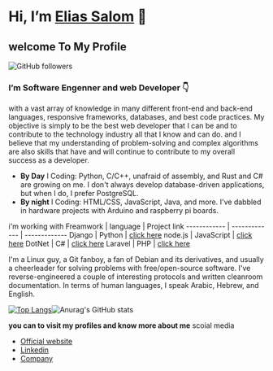 
#  Hi, I’m [Elias Salom](https://eliassalom.github.io/Website/) 👋
##   welcome To My Profile

![GitHub followers](https://img.shields.io/github/followers/EliasSalom?style=for-the-badge)

### I’m Software Engenner and web Developer :point_down:
with a vast array of knowledge in many different front-end and back-end languages, responsive frameworks, databases, and best code practices. My objective is simply to be the best web developer that I can be and to contribute to the technology industry all that I know and can do. and I believe that my understanding of problem-solving and complex algorithms are also skills that have and will continue to contribute to my overall success as a developer.

 - **By Day** I Coding: Python, C/C++, unafraid of assembly, and Rust and C# are growing on me. I don't always develop database-driven
   applications, but when I do, I prefer PostgreSQL.
 - **By night** I Coding: HTML/CSS, JavaScript, Java, and more. I've dabbled in hardware projects with Arduino and raspberry pi boards.


i'm working with 
Freamwork | language | Project link
------------ | ------------- | -------------
Django | Python | [click here](http://github.com)
node.js | JavaScript | [click here](http://github.com)
DotNet | C# | [click here](http://github.com)
Laravel | PHP | [click here](http://github.com)
 
I'm a Linux guy, a Git fanboy, a fan of Debian and its derivatives, and usually a cheerleader for solving problems with free/open-source software. I've reverse-engineered a couple of interesting protocols and written cleanroom documentation.
In terms of human languages, I speak Arabic, Hebrew, and English.

[![Top Langs](https://github-readme-stats.vercel.app/api/top-langs/?username=EliasSalom&langs_count=3)](https://github.com/EliasSalom/github-readme-stats)![Anurag's GitHub stats](https://github-readme-stats.vercel.app/api?username=EliasSalom&show_icons=true)

**you can to visit my profiles and know more about me**
scoial media
* [Official website](https://eliassalom.github.io/Website/)
* [Linkedin](https://www.linkedin.com/in/elias-salom-8a9a756b/)
* [Company](https://cybermood.io/)

<!-- <a href="https://github.com/anuraghazra/github-readme-stats">
  <img align="center" src="https://github-readme-stats.vercel.app/api/pin/?username=anuraghazra&repo=github-readme-stats" />
</a>
<a href="https://github.com/anuraghazra/convoychat">
  <img align="center" src="https://github-readme-stats.vercel.app/api/pin/?username=anuraghazra&repo=convoychat" />
</a> -->



<!---
EliasSalom/EliasSalom is a ✨ special ✨ repository because its `README.md` (this file) appears on your GitHub profile.
You can click the Preview link to take a look at your changes.
--->
